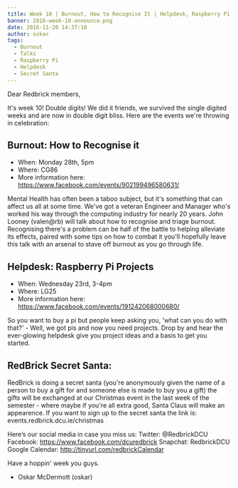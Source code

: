 ```yaml
---
title: Week 10 | Burnout, How to Recognise It | Helpdesk, Raspberry Pi Projects | Redbrick Secret Santa
banner: 2016-week-10-announce.png
date: 2016-11-20 14:37:18
author: oskar
tags:
  - Burnout
  - Talks
  - Raspberry Pi
  - Helpdesk
  - Secret Santa
---
```

Dear Redbrick members,

It's week 10! Double digits! We did it friends, we survived the single digited weeks and are now in double digit bliss.
Here are the events we're throwing in celebration:

 <!-- more -->

## Burnout: How to Recognise it
- When: Monday 28th, 5pm
- Where: CG86
- More information here: https://www.facebook.com/events/902199496580631/

Mental Health has often been a taboo subject, but it's something that can affect us all at some time.
We've got a veteran Engineer and Manager who's worked his way through the computing industry for nearly 20 years.
John Looney (valen@rb) will talk about how to recognise and triage burnout. Recognising there's a problem can be half of the battle to
helping alleviate its effects, paired with some tips on how to combat it you'll hopefully leave this talk with an arsenal to stave off burnout
as you go through life.

## Helpdesk: Raspberry Pi Projects

- When: Wednesday 23rd, 3-4pm
- Where: LG25
- More information here: https://www.facebook.com/events/191242068000680/

So you want to buy a pi but people keep asking you, 'what can you do with that?' - Well, we got pis and now you need projects.
Drop by and hear the ever-glowing helpdesk give you project ideas and a basis to get you started.

## RedBrick Secret Santa:
RedBrick is doing a secret santa (you're anonymously given the name of a person to buy a gift for
and someone else is made to buy you a gift) the gifts will be exchanged at our Christmas event in
the last week of the semester - where maybe if you're all extra good, Santa Claus will make an appearence.
If you want to sign up to the secret santa the link is: events.redbrick.dcu.ie/christmas

Here’s our social media in case you miss us:
Twitter: @RedbrickDCU
Facebook: https://www.facebook.com/dcuredbrick
Snapchat: RedbrickDCU
Google Calendar: http://tinyurl.com/redbrickCalendar

Have a hoppin' week you guys.
- Oskar McDermott (oskar)
